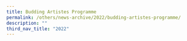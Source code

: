 ```yaml
---
title: Budding Artistes Programme
permalink: /others/news-archive/2022/budding-artistes-programme/
description: ""
third_nav_title: "2022"
---
```

